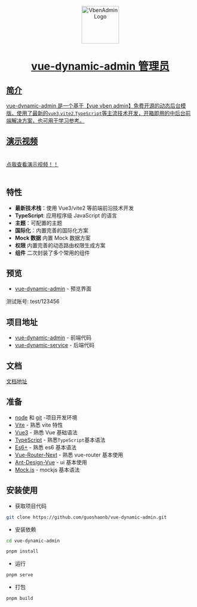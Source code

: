 <div align="center"> <a href="https://github.com/guoshaonb/vue-dynamic-admin"> <img alt="VbenAdmin Logo" width="100" height="100" src="http://www.guoshao520.com/my-file-path/images/admin-pwa-middle.png">
<h1>vue-dynamic-admin 管理员</h1>
</div>

## 简介

vue-dynamic-admin 是一个基于【vue vben admin】免费开源的动态后台模版。使用了最新的`vue3`,`vite2`,`TypeScript`等主流技术开发，开箱即用的中后台前端解决方案，也可用于学习参考。

## 演示视频

<div style="padding:20px 0">
  <a href="http://www.guoshao520.com/my-file-path/video/demonstration.mp4">点我查看演示视频！！</a>
  <!-- <video src='http://www.guoshao520.com/my-file-path/video/demonstration.mp4' autoplay muted></video> -->
</div>

## 特性

- **最新技术栈**：使用 Vue3/vite2 等前端前沿技术开发
- **TypeScript**: 应用程序级 JavaScript 的语言
- **主题**：可配置的主题
- **国际化**：内置完善的国际化方案
- **Mock 数据** 内置 Mock 数据方案
- **权限** 内置完善的动态路由权限生成方案
- **组件** 二次封装了多个常用的组件

## 预览

- [vue-dynamic-admin](http://www.guoshao520.com/ad-dynamic/index.html) - 预览界面

测试账号: test/123456

## 项目地址

- [vue-dynamic-admin](https://github.com/guoshaonb/vue-dynamic-admin) - 前端代码
- [vue-dynamic-service](https://github.com/guoshaonb/vue-dynamic-service) - 后端代码

## 文档

[文档地址](https://vvbin.cn/doc-next/)

## 准备

- [node](http://nodejs.org/) 和 [git](https://git-scm.com/) -项目开发环境
- [Vite](https://vitejs.dev/) - 熟悉 vite 特性
- [Vue3](https://v3.vuejs.org/) - 熟悉 Vue 基础语法
- [TypeScript](https://www.typescriptlang.org/) - 熟悉`TypeScript`基本语法
- [Es6+](http://es6.ruanyifeng.com/) - 熟悉 es6 基本语法
- [Vue-Router-Next](https://next.router.vuejs.org/) - 熟悉 vue-router 基本使用
- [Ant-Design-Vue](https://2x.antdv.com/docs/vue/introduce-cn/) - ui 基本使用
- [Mock.js](https://github.com/nuysoft/Mock) - mockjs 基本语法

## 安装使用

- 获取项目代码

```bash
git clone https://github.com/guoshaonb/vue-dynamic-admin.git
```

- 安装依赖

```bash
cd vue-dynamic-admin

pnpm install

```

- 运行

```bash
pnpm serve
```

- 打包

```bash
pnpm build
```